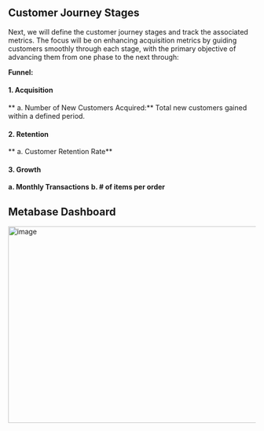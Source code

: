 
## Customer Journey Stages
Next, we will define the customer journey stages and track the associated metrics. The focus
will be on enhancing acquisition metrics by guiding customers smoothly through each stage,
with the primary objective of advancing them from one phase to the next through:

**Funnel:**

#### 1. Acquisition
** a. Number of New Customers Acquired:** Total new customers gained within a defined
period.

#### 2. Retention
** a. Customer Retention Rate**

#### 3. Growth
  **a. Monthly Transactions**
  **b. # of items per order**

## Metabase Dashboard
<img width="600" height="400" alt="image" src="https://github.com/user-attachments/assets/e65c19b8-47b4-44f3-bec5-4d54b89fe524" />
